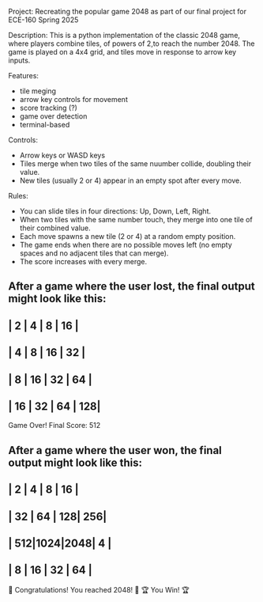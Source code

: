 Project: Recreating the popular game 2048 as part of our final project for ECE-160 Spring 2025

Description: This is a python implementation of the classic 2048 game, where players combine tiles, of powers of 2,to reach the number 2048. The game is played on a 4x4 grid, and tiles move in response to arrow key inputs.

Features: 
- tile meging
- arrow key controls for movement
- score tracking (?)
- game over detection
- terminal-based

Controls:
- Arrow keys or WASD keys 
- Tiles merge when two tiles of the same nuumber collide, doubling their value.
- New tiles (usually 2 or 4) appear in an empty spot after every move.

Rules:
- You can slide tiles in four directions: Up, Down, Left, Right.
- When two tiles with the same number touch, they merge into one tile of their combined value.
- Each move spawns a new tile (2 or 4) at a random empty position.
- The game ends when there are no possible moves left (no empty spaces and no adjacent tiles that can merge).
- The score increases with every merge.

After a game where the user lost, the final output might look like this:
---------------------
|  2 |  4 |  8 | 16 |
---------------------
|  4 |  8 | 16 | 32 |
---------------------
|  8 | 16 | 32 | 64 |
---------------------
| 16 | 32 | 64 | 128|
---------------------

Game Over! Final Score: 512

After a game where the user won, the final output might look like this: 
---------------------
|  2 |  4 |  8 | 16 |
---------------------
| 32 | 64 | 128| 256|
---------------------
| 512|1024|2048|  4 |
---------------------
|  8 | 16 | 32 | 64 |
----------------------

🎉 Congratulations! You reached 2048! 🎉
🏆 You Win! 🏆

